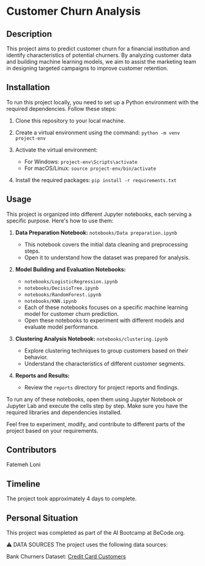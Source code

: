 # Customer Churn Analysis

## Description

This project aims to predict customer churn for a financial institution and identify characteristics of potential churners. By analyzing customer data and building machine learning models, we aim to assist the marketing team in designing targeted campaigns to improve customer retention.

## Installation

To run this project locally, you need to set up a Python environment with the required dependencies. Follow these steps:

1. Clone this repository to your local machine.

2.  Create a virtual environment using the command: `python -m venv project-env`

3. Activate the virtual environment:
   - For Windows: `project-env\Scripts\activate`
   - For macOS/Linux: `source project-env/bin/activate`

4. Install the required packages: `pip install -r requirements.txt`


## Usage

This project is organized into different Jupyter notebooks, each serving a specific purpose. Here's how to use them:

1. **Data Preparation Notebook:** `notebooks/Data preparation.ipynb`
   - This notebook covers the initial data cleaning and preprocessing steps.
   - Open it to understand how the dataset was prepared for analysis.


2. **Model Building and Evaluation Notebooks:** 
   - `notebooks/LogisticRegression.ipynb`
   - `notebooks/DecisioTree.ipynb`
   - `notebooks/RandomForest.ipynb`
   - `notebooks/KNN.ipynb`
   - Each of these notebooks focuses on a specific machine learning model for customer churn prediction.
   - Open these notebooks to experiment with different models and evaluate model performance.

3. **Clustering Analysis Notebook:** `notebooks/clustering.ipynb`
   - Explore clustering techniques to group customers based on their behavior.
   - Understand the characteristics of different customer segments.



4. **Reports and Results:** 
   - Review the `reports` directory for project reports and findings.

To run any of these notebooks, open them using Jupyter Notebook or Jupyter Lab and execute the cells step by step. Make sure you have the required libraries and dependencies installed.

Feel free to experiment, modify, and contribute to different parts of the project based on your requirements.



## Contributors
Fatemeh Loni

## Timeline
The project took approximately 4 days to complete.

## Personal Situation
This project was completed as part of the AI Bootcamp at BeCode.org.



⚠️ DATA SOURCES
The project uses the following data sources:

Bank Churners Dataset: 
[Credit Card Customers](https://www.kaggle.com/sakshigoyal7/credit-card-customers)